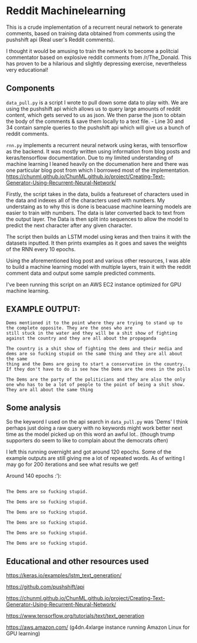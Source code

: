 # Reddit Machinelearning

This is a crude implementation of a recurrent neural network to generate comments, based on training data obtained from comments using the pushshift api (Real user's Reddit comments).

I thought it would be amusing to train the network to become a politcial commentator based on explosive reddit comments from /r/The_Donald. This has proven to be a hilarious and slightly depressing exercise, nevertheless very educational!


## Components
`data_pull.py` is a script I wrote to pull down some data to play with. We are using the pushshift api which allows us to query large amounts of reddit content, which gets served to us as json. We then parse the json to obtain the body of the comments & save them locally to a text file. - Line 30 and 34 contain sample queries to the pushshift api which will give us a bunch of reddit comments.

`rnn.py` implements a recurrent neural network using keras, with tensorflow as the backend. It was mostly written using information from blog posts and keras/tensorflow documentation. Due to my limited understanding of machine learning I leaned heavily on the documenation here and there was one particular blog post from which I borrowed most of the implementation. 
https://chunml.github.io/ChunML.github.io/project/Creating-Text-Generator-Using-Recurrent-Neural-Network/

Firstly, the script takes in the data, builds a featureset of characters used in the data and indexes all of the characters used with numbers. My understaing as to why this is done is beacuase machine learning models are easier to train with numbers. The data is later converted back to text from the output layer. The Data is then split into sequences to allow the model to predict the next character after any given character.

The script then builds an LSTM model using keras and then trains it with the datasets inputted. It then prints examples as it goes and saves the weights of the RNN every 10 epochs.

Using the aforementioned blog post and various other resources, I was able to build a machine learning model with multiple layers, train it with the reddit comment data and output some sample predicted comments.

I've been running this script on an AWS EC2 instance optimized for GPU machine learning.


## EXAMPLE OUTPUT:
```
Dems mentioned it to the point where they are trying to stand up to the complete opposite. They are the ones who are
still stuck in the water and they will be a shit show of fighting against the country and they are all about the propaganda

The country is a shit show of fighting the dems and their media and dems are so fucking stupid on the same thing and they are all about the same
thing and the Dems are going to start a conservative in the country.  If they don't have to do is see how the Dems are the ones in the polls

The Dems are the party of the politicians and they are also the only one who has to be a lot of people to the point of being a shit show.  They are all about the same thing
```

## Some analysis

So the keyword I used on the api search in `data_pull.py` was 'Dems' I think perhaps just doing a raw query with no keywords might work better next time as the model picked up on this word an awful lot.. (though trump supporters do seem to like to complain about the democrats often)

I left this running overnight and got around 120 epochs. Some of the example outputs are still giving me a lot of repeated words. As of writing I may go for 200 iterations and see what results we get!

Around 140 epochs :'):
```The Dems are so fucking stupid.

The Dems are so fucking stupid.

The Dems are so fucking stupid.

The Dems are so fucking stupid.

The Dems are so fucking stupid.

The Dems are so fucking stupid.

The Dems are so fucking stupid.
```


## Educational and other resources used

https://keras.io/examples/lstm_text_generation/

https://github.com/pushshift/api

https://chunml.github.io/ChunML.github.io/project/Creating-Text-Generator-Using-Recurrent-Neural-Network/

https://www.tensorflow.org/tutorials/text/text_generation

https://aws.amazon.com/ (g4dn.4xlarge instance running Amazon Linux for GPU learning)

